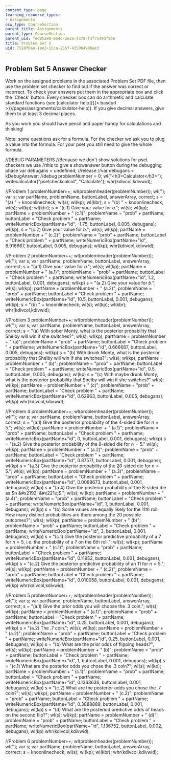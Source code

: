 ```yaml
---
content_type: page
learning_resource_types:
- Assignments
ocw_type: CourseSection
parent_title: Assignments
parent_type: CourseSection
parent_uid: fed85a98-064c-2e2a-4378-f3f7549df9b8
title: Problem Set 5
uid: 7518f0aa-1ee3-15ca-255f-4350b490bee3
---
```


Problem Set 5 Answer Checker
----------------------------

Work on the assigned problems in the associated Problem Set PDF file, then use the problem set checker to find out if the answer was correct or incorrect. To check your answers put them in the appropriate box and click the 'Check' button. Every checker box can do arithmetic and calculate standard functions (see [calculator help]({{< baseurl >}}/pages/assignments/calculator-help)). If you give decimal answers, give them to at least 3 decimal places.

As you work you should have pencil and paper handy for calculations and thinking!

Note: some questions ask for a formula. For the checker we ask you to plug a value into the formula. For your pset you still need to give the whole formula.

//DEBUG PARAMETERS //Because we don't show solutions for pset checkers we use //this to give a showanswer button during the debugging phase var debugans = undefined; //release //var debugans = kDebugAnswer; //debug problemNumber = 0; wl("\<h3>Calculator\</h3>"); writecalculator("psetcheckcalcid", "Calculate"); whr(kdivcol,kdivwid);

//Problem 1 problemNumber++; wl(problemheader(problemNumber)); wl(''); var s; var partName, problemName, buttonLabel, answerArray, correct; s = "(a) " + knoonlinecheck; wl(s); wl(kp); wl(kbr); s = "(b) " + knoonlinecheck; wl(s); wl(kp); wl(kbr); s = "(c.1) Give your value for $a$."; wl(s); wl(kp); partName = problemNumber + " (c.1)"; problemName = "prob" + partName; buttonLabel = "Check problem " + partName; writeNumericBox(partName+"id", -1.75, buttonLabel, 0.005, debugans); wl(kp); s = "(c.2) Give your value for $b$."; wl(s); wl(kp); partName = problemNumber + " (c.2)"; problemName = "prob" + partName; buttonLabel = "Check problem " + partName; writeNumericBox(partName+"id", 8.916667, buttonLabel, 0.005, debugans); wl(kp); whr(kdivcol,kdivwid);

//Problem 2 problemNumber++; wl(problemheader(problemNumber)); wl(''); var s; var partName, problemName, buttonLabel, answerArray, correct; s = "(a.1} Give your value for $a$."; wl(s); wl(kp); partName = problemNumber + " (a.1)"; problemName = "prob" + partName; buttonLabel = "Check problem " + partName; writeNumericBox(partName+"id", 1.2, buttonLabel, 0.001, debugans); wl(kp) s = "(a.2) Give your value for $b$."; wl(s); wl(kp); partName = problemNumber + " (a.2)"; problemName = "prob" + partName; buttonLabel = "Check problem " + partName; writeNumericBox(partName+"id", 10.5, buttonLabel, 0.001, debugans); wl(kp); s = "(b) " + knoonlinecheck; wl(s); wl(kp); wl(kbr); whr(kdivcol,kdivwid);

//Problem 3 problemNumber++; wl(problemheader(problemNumber)); wl(''); var s; var partName, problemName, buttonLabel, answerArray, correct; s = "(a) With sober Monty, what is the posterior probability that Shelby will win if she switches?"; wl(s); wl(kp); partName = problemNumber + " (a)"; problemName = "prob" + partName; buttonLabel = "Check problem " + partName; writeNumericBox(partName+"id", 0.666667, buttonLabel, 0.005, debugans); wl(kp) s = "(b) With drunk Monty, what is the posterior probability that Shelby will win if she switches?"; wl(s); wl(kp); partName = problemNumber + " (b)"; problemName = "prob" + partName; buttonLabel = "Check problem " + partName; writeNumericBox(partName+"id", 0.5, buttonLabel, 0.005, debugans); wl(kp) s = "(c) With maybe drunk Monty, what is the posterior probability that Shelby will win if she switches?" wl(s); wl(kp); partName = problemNumber + " (c)"; problemName = "prob" + partName; buttonLabel = "Check problem " + partName; writeNumericBox(partName+"id", 0.62963, buttonLabel, 0.005, debugans); wl(kp) whr(kdivcol,kdivwid);

//Problem 4 problemNumber++; wl(problemheader(problemNumber)); wl(''); var s; var partName, problemName, buttonLabel, answerArray, correct; s = "(a.1) Give the posterior probability of the 4-sided die for $n = 5$."; wl(s); wl(kp); partName = problemNumber + " (a.1)"; problemName = "prob" + partName; buttonLabel = "Check problem " + partName; writeNumericBox(partName+"id", 0, buttonLabel, 0.001, debugans); wl(kp) s = "(a.2) Give the posterior probability of the 8-sided die for $n = 5$." wl(s); wl(kp); partName = problemNumber + " (a.2)"; problemName = "prob" + partName; buttonLabel = "Check problem " + partName; writeNumericBox(partName+"id", 0.87571, buttonLabel, 0.001, debugans); wl(kp) s = "(a.3) Give the posterior probability of the 20-sided die for $n = 5$."; wl(s); wl(kp); partName = problemNumber + " (a.3)"; problemName = "prob" + partName; buttonLabel = "Check problem " + partName; writeNumericBox(partName+"id", 0.0089673, buttonLabel, 0.001, debugans); wl(kp) s = "(a.4) Give the posterior probability of the 8-sided die as $n &#x2192; &#x221e;$."; wl(s); wl(kp); partName = problemNumber + " (a.4)"; problemName = "prob" + partName; buttonLabel = "Check problem " + partName; writeNumericBox(partName+"id", 1, buttonLabel, 0.001, debugans); wl(kp) s = "(b) Some values are equally likely for the 11th roll. How many distinct probabilities are there among the 20 possible outcomes?"; wl(s); wl(kp); partName = problemNumber + " (b)"; problemName = "prob" + partName; buttonLabel = "Check problem " + partName; writeNumericBox(partName+"id", 3, buttonLabel, 0.001, debugans); wl(kp) s = "(c.1) Give the posterior predictive probability of a 7 for $n=5$, i.e. the probability of a 7 on the 6th roll."; wl(s); wl(kp); partName = problemNumber + " (c.1)"; problemName = "prob" + partName; buttonLabel = "Check problem " + partName; writeNumericBox(partName+"id", 0.11952, buttonLabel, 0.001, debugans); wl(kp) s = "(c.2) Give the posterior predictive probability of an 11 for $n=5$."; wl(s); wl(kp); partName = problemNumber + " (c.2)"; problemName = "prob" + partName; buttonLabel = "Check problem " + partName; writeNumericBox(partName+"id", 0.010058, buttonLabel, 0.001, debugans); wl(kp) whr(kdivcol,kdivwid);

//Problem 5 problemNumber++; wl(problemheader(problemNumber)); wl(''); var s; var partName, problemName, buttonLabel, answerArray, correct; s = "(a.1) Give the prior odds you will choose the .3 coin."; wl(s); wl(kp); partName = problemNumber + " (a.1)"; problemName = "prob" + partName; buttonLabel = "Check problem " + partName; writeNumericBox(partName+"id", 0.25, buttonLabel, 0.001, debugans); wl(kp) s = "(a.2) The .7 coin."; wl(s); wl(kp); partName = problemNumber + " (a.2)"; problemName = "prob" + partName; buttonLabel = "Check problem " + partName; writeNumericBox(partName+"id", 0.25, buttonLabel, 0.001, debugans); wl(kp) s = "(b) What are the prior odds of flipping heads?"; wl(s); wl(kp); partName = problemNumber + " (b)"; problemName = "prob" + partName; buttonLabel = "Check problem " + partName; writeNumericBox(partName+"id", 1, buttonLabel, 0.001, debugans); wl(kp) s = "(c.1) What are the posterior odds you chose the .3 coin?"; wl(s); wl(kp); partName = problemNumber + " (c.1)"; problemName = "prob" + partName; buttonLabel = "Check problem " + partName; writeNumericBox(partName+"id", 0.1363636, buttonLabel, 0.001, debugans); wl(kp) s = "(c.2) What are the posterior odds you chose the .7 coin?"; wl(s); wl(kp); partName = problemNumber + " (c.2)"; problemName = "prob" + partName; buttonLabel = "Check problem " + partName; writeNumericBox(partName+"id", 0.3888889, buttonLabel, 0.001, debugans); wl(kp) s = "(d) What are the posteriod predictive odds of heads on the second flip?"; wl(s); wl(kp); partName = problemNumber + " (d)"; problemName = "prob" + partName; buttonLabel = "Check problem " + partName; writeNumericBox(partName+"id", 1.136752, buttonLabel, 0.002, debugans); wl(kp) whr(kdivcol,kdivwid);

//Problem 6 problemNumber++; wl(problemheader(problemNumber)); wl(''); var s; var partName, problemName, buttonLabel, answerArray, correct; s = knoonlinecheck; wl(s); wl(kp); wl(kbr); whr(kdivcol,kdivwid);